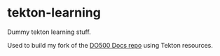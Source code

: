 # tekton-learning
Dummy tekton learning stuff.

Used to build my fork of the [DO500 Docs repo](https://github.com/jtudelag/enablement-docs) using Tekton resources.
